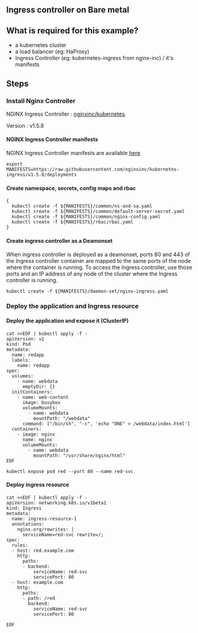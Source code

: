 Ingress controller on Bare metal
---

## What is required for this example?
- a kubernetes cluster
- a load balancer (eg: HaProxy)
- Ingress Controller (eg: kubernetes-ingress from nginx-inc) / it's manifests

## Steps
### Install Nginx Controller

NGINX Ingress Controller :  [nginxinc/kubernetes](https://github.com/nginxinc/kubernetes-ingress/tree/v1.5.8).

Version : v1.5.8

#### NGINX Ingress Controller manifests

NGINX Ingress Controller manifests are available [here](https://github.com/nginxinc/kubernetes-ingress/tree/v1.5.8/deployments)

```
export MANIFESTS=https://raw.githubusercontent.com/nginxinc/kubernetes-ingress/v1.5.8/deployments
```

#### Create namespace, secrets, config maps and rbac

```
{
  kubectl create -f ${MANIFESTS}/common/ns-and-sa.yaml
  kubectl create -f ${MANIFESTS}/common/default-server-secret.yaml
  kubectl create -f ${MANIFESTS}/common/nginx-config.yaml
  kubectl create -f ${MANIFESTS}/rbac/rbac.yaml
}
```

#### Create ingress controller as a Deamonset

When ingress controller is deployed as a deamonset, ports 80 and 443 of the Ingress controller container are mapped
to the same ports of the node where the container is running. To access the Ingress controller, use those ports
and an IP address of any node of the cluster where the Ingress controller is running.

```
kubectl create -f ${MANIFESTS}/daemon-set/nginx-ingress.yaml
```

### Deploy the application and Ingress resource
#### Deploy the application and expose it (ClusterIP)

```
cat <<EOF | kubectl apply -f -
apiVersion: v1
kind: Pod
metadata:
  name: redapp
  labels:
    name: redapp
spec:
  volumes:
    - name: webdata
      emptyDir: {}
  initContainers:
    - name: web-content
      image: busybox
      volumeMounts:
        - name: webdata
          mountPath: "/webdata"
      command: ["/bin/sh", "-c", 'echo "ONE" > /webdata/index.html']
  containers:
    - image: nginx
      name: nginx
      volumeMounts:
        - name: webdata
          mountPath: "/usr/share/nginx/html"
EOF
```

```
kubectl expose pod red --port 80 --name red-svc
```

#### Deploy ingress resource

```
cat <<EOF | kubectl apply -f -
apiVersion: networking.k8s.io/v1beta1
kind: Ingress
metadata:
  name: ingress-resource-1
  annotations:
    nginx.org/rewrites: |
      serviceName=red-svc rewrite=/;
spec:
  rules:
  - host: red.example.com
    http:
      paths:
      - backend:
          serviceName: red-svc
          servicePort: 80
  - host: example.com
    http:
      paths:
      - path: /red
        backend:
          serviceName: red-svc
          servicePort: 80

EOF
```
